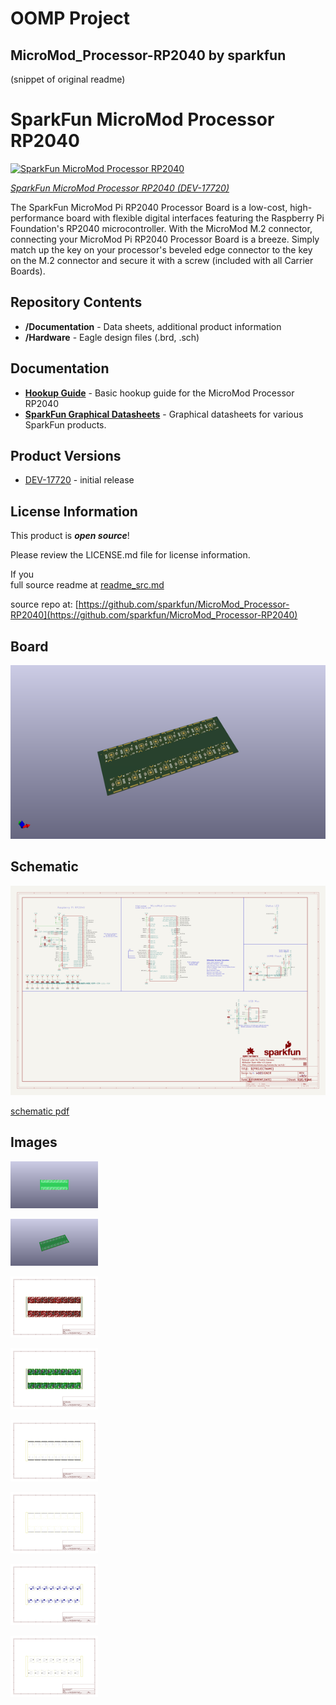 # OOMP Project  
## MicroMod_Processor-RP2040  by sparkfun  
  
(snippet of original readme)  
  
SparkFun MicroMod Processor RP2040  
========================================  
  
[![SparkFun MicroMod Processor RP2040](https://cdn.sparkfun.com//assets/parts/1/6/8/2/6/17720-SparkFun_MicroMod_RP2040_Processor-01A.jpg)](https://www.sparkfun.com/products/17720)  
  
[*SparkFun MicroMod Processor RP2040 (DEV-17720)*](https://www.sparkfun.com/products/17720)  
  
The SparkFun MicroMod Pi RP2040 Processor Board is a low-cost, high-performance board with flexible digital interfaces featuring the Raspberry Pi Foundation's RP2040 microcontroller. With the MicroMod M.2 connector, connecting your MicroMod Pi RP2040 Processor Board is a breeze. Simply match up the key on your processor's beveled edge connector to the key on the M.2 connector and secure it with a screw (included with all Carrier Boards).  
  
Repository Contents  
-------------------  
  
* **/Documentation** - Data sheets, additional product information  
* **/Hardware** - Eagle design files (.brd, .sch)  
  
Documentation  
--------------  
  
* **[Hookup Guide](https://learn.sparkfun.com/tutorials/1495)** - Basic hookup guide for the MicroMod Processor RP2040  
* **[SparkFun Graphical Datasheets](https://github.com/sparkfun/Graphical_Datasheets)** - Graphical datasheets for various SparkFun products.  
  
Product Versions  
----------------  
  
* [DEV-17720](https://www.sparkfun.com/products/17720) -  initial release  
  
License Information  
-------------------  
  
This product is _**open source**_!   
  
Please review the LICENSE.md file for license information.   
  
If you  
  full source readme at [readme_src.md](readme_src.md)  
  
source repo at: [https://github.com/sparkfun/MicroMod_Processor-RP2040](https://github.com/sparkfun/MicroMod_Processor-RP2040)  
## Board  
  
[![working_3d.png](working_3d_600.png)](working_3d.png)  
## Schematic  
  
[![working_schematic.png](working_schematic_600.png)](working_schematic.png)  
  
[schematic pdf](working_schematic.pdf)  
## Images  
  
[![working_3D_bottom.png](working_3D_bottom_140.png)](working_3D_bottom.png)  
  
[![working_3D_top.png](working_3D_top_140.png)](working_3D_top.png)  
  
[![working_assembly_page_01.png](working_assembly_page_01_140.png)](working_assembly_page_01.png)  
  
[![working_assembly_page_02.png](working_assembly_page_02_140.png)](working_assembly_page_02.png)  
  
[![working_assembly_page_03.png](working_assembly_page_03_140.png)](working_assembly_page_03.png)  
  
[![working_assembly_page_04.png](working_assembly_page_04_140.png)](working_assembly_page_04.png)  
  
[![working_assembly_page_05.png](working_assembly_page_05_140.png)](working_assembly_page_05.png)  
  
[![working_assembly_page_06.png](working_assembly_page_06_140.png)](working_assembly_page_06.png)  

